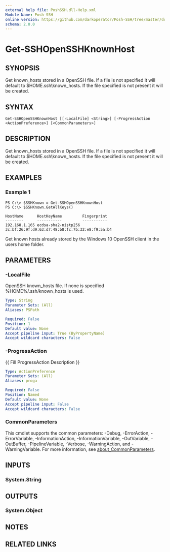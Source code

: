 ```yaml
---
external help file: PoshSSH.dll-Help.xml
Module Name: Posh-SSH
online version: https://github.com/darkoperator/Posh-SSH/tree/master/docs
schema: 2.0.0
---
```


# Get-SSHOpenSSHKnownHost

## SYNOPSIS
Get known_hosts stored in a OpenSSH file.
If a file is not specified it will default to $HOME\.ssh\known_hosts.
If the file specified is not present it will be created.

## SYNTAX

```
Get-SSHOpenSSHKnownHost [[-LocalFile] <String>] [-ProgressAction <ActionPreference>] [<CommonParameters>]
```

## DESCRIPTION
Get known_hosts stored in a OpenSSH file.
If a file is not specified it will default to $HOME\.ssh\known_hosts.
If the file specified is not present it will be created.

## EXAMPLES

### Example 1
```
PS C:\> $SSHKnown = Get-SSHOpenSSHKnownHost
PS C:\> $SSHKnown.GetAllKeys()

HostName      HostKeyName         Fingerprint
--------      -----------         -----------
192.168.1.165 ecdsa-sha2-nistp256 3c:bf:26:9f:d9:63:d7:48:b8:fc:7b:32:e8:f9:5a:b4
```

Get known hosts already stored by the Windows 10 OpenSSH client in the users home folder.

## PARAMETERS

### -LocalFile
OpenSSH known_hosts file.
If none is specified %HOME%/.ssh/known_hosts is used.

```yaml
Type: String
Parameter Sets: (All)
Aliases: PSPath

Required: False
Position: 1
Default value: None
Accept pipeline input: True (ByPropertyName)
Accept wildcard characters: False
```

### -ProgressAction
{{ Fill ProgressAction Description }}

```yaml
Type: ActionPreference
Parameter Sets: (All)
Aliases: proga

Required: False
Position: Named
Default value: None
Accept pipeline input: False
Accept wildcard characters: False
```

### CommonParameters
This cmdlet supports the common parameters: -Debug, -ErrorAction, -ErrorVariable, -InformationAction, -InformationVariable, -OutVariable, -OutBuffer, -PipelineVariable, -Verbose, -WarningAction, and -WarningVariable. For more information, see [about_CommonParameters](http://go.microsoft.com/fwlink/?LinkID=113216).

## INPUTS

### System.String
## OUTPUTS

### System.Object
## NOTES

## RELATED LINKS
